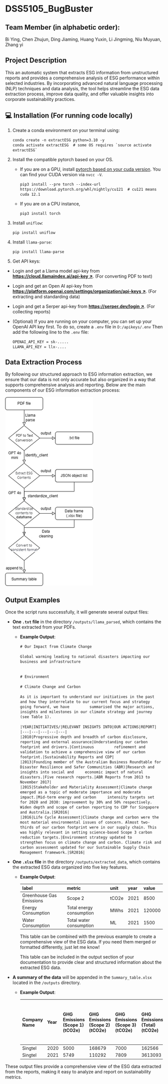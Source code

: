 # DSS5105_BugBuster

## Team Member (in alphabetic order):
Bi Ying, Chen Zhujun, Ding Jiaming, Huang Yuxin, Li Jingming, Niu Muyuan, Zhang yi

## Project Description
This an automatic system that extracts ESG information from unstructured reports and provides a comprehensive analysis of ESG performance within selected industries. By incorporating advanced natural language processing (NLP) techniques and data analysis, the tool helps streamline the ESG data extraction process, improve data quality, and offer valuable insights into corporate sustainability practices.

## :computer: Installation (For running code locally)

1. Create a conda environment on your terminal using:
    ```
    conda create -n extractESG python=3.10 -y
    conda activate extractESG  # some OS requires `source activate extractESG`
    ```

2. Install the compatible pytorch based on your OS.
    - If you are on a GPU, install [pytorch based on your cuda version](https://pytorch.org/get-started/locally/). You can find your CUDA version via `nvcc -V`.
        ```
        pip3 install --pre torch --index-url https://download.pytorch.org/whl/nightly/cu121  # cu121 means cuda 12.1
        ```
    - If you are on a CPU instance,
        ```
        pip3 install torch
        ```

3. Install `uniflow`:
    ```
    pip install uniflow
    ```
4. Install `llama-parse`:
    ```
    pip install llama-parse
    ```
5. Get API keys:
 - Login and get a Llama model api-key from [**https://cloud.llamaindex.ai/api-key ↗**](https://cloud.llamaindex.ai/api-key). (For converting PDF to text)
 - Login and get an Open AI api-key from [**https://platform.openai.com/settings/organization/api-keys ↗**](https://platform.openai.com/settings/organization/api-keys). (For extracting and standarding data)
 - Login and get a Serper api-key from [**https://serper.dev/login ↗**](https://serper.dev/login). (For collecting reports)
   
- (Optional) If you are running on your computer, you can set up your OpenAI API key first. To do so, create a `.env` file in `D:/apikeys/.env` Then add the following line to the `.env` file:
     ```
     OPENAI_API_KEY = sk-.....
     LLAMA_API_KEY = llx-....
     ```
## Data Extraction Process
By following our structured approach to ESG information extraction, we ensure that our data is not only accurate but also organized in a way that supports comprehensive analysis and reporting. Below are the main components of our ESG information extraction process:

![](https://github.com/heyyyjiaming/DSS5105_BugBuster/blob/main/image/5105.jpg)


## Output Examples

Once the script runs successfully, it will generate several output files:

- **One `.txt` file** in the directory `/outputs/llama_parsed`, which contains the text extracted from your PDFs.
  - **Example Output**: 
    ```
    # Our Impact from Climate Change

    Global warming leading to national disasters impacting our business and infrastructure


    # Environment

    # Climate Change and Carbon

    As it is important to understand our initiatives in the past and how they interrelate to our current focus and strategy going forward, we have         summarised the major actions, insights and milestones in our climate strategy and journey (see Table 1).

    |YEAR|INITIATIVES/|RELEVANT INSIGHTS INTO|OUR ACTIONS|REPORT|
    |---|---|---|---|---|
    |2010|Progressive depth and breadth of carbon disclosure, reporting and external assurance|Understanding our carbon footprint and drivers.|Continuous         refinement and validation to achieve a comprehensive view of our carbon footprint.|Sustainability Reports and CDP|
    |2013|Founding member of the Australian Business Roundtable for Disaster Resilience and Safer Communities (ABR)|Research and insights into social and     economic impact of natural disasters.|Five research reports.|ABR Reports from 2013 to November 2017|
    |2015|Stakeholder and Materiality Assessment|Climate change emerged as a topic of moderate importance and moderate impact.|Mid-term energy and carbon     intensity targets set for 2020 and 2030: improvement by 30% and 50% respectively. Widen depth and scope of carbon reporting to CDP for Singapore and Australia.|SR2016|
    |2016|Life Cycle Assessment|Climate change and carbon were the most material environmental issues of concern. Almost two-thirds of our carbon footprint were in our supply chain. This was highly relevant in setting science-based Scope 3 carbon reduction targets.|Environment strategy updated to     strengthen focus on climate change and carbon. Climate risk and carbon assessment updated for our Sustainable Supply Chain Management framework.|SR2016|

    ```

- **One `.xlsx` file** in the directory `/outputs/extracted_data`, which contains the extracted ESG data organized into five key features.
  - **Example Output**: 


    | label                     | metric                       | unit   | year | value |
    --------------------------|------------------------------|--------|------|-------|
    | Greenhouse Gas Emissions  | Scope 2                     | tCO2e  | 2021 | 8500  |
    | Energy Consumption        | Total energy consumption     | MWhs   | 2021 | 120000|
    | Water Consumption         | Total water consumption      | ML     | 2021 | 1500  |

    This table can be combined with the previous example to create a comprehensive view of the ESG data. If you need them merged or formatted 
differently, just let me know!

    This table can be included in the output section of your documentation to provide clear and structured information about the extracted ESG data.

- **A summary of the data** will be appended in the `Summary_table.xlsx` located in the `/outputs` directory.
  - **Example Output**: 

    | Company Name | Year | GHG Emissions (Scope 1) (tCO2e) | GHG Emissions (Scope 2) (tCO2e) | GHG Emissions (Scope 3) (tCO2e) | GHG Emissions (Total) (tCO2e) | Total Energy Consumption (MWhs) | Total Water Consumption (ML) | Total Waste Generated (t) | Current Employees by Gender (Female %) | New Hires and Turnover by Gender (Female %) | Total Turnover (%) | Total Number of Employees | Average Training Hours per Employee | Fatalities | High-consequence injuries | Recordable injuries | Recordable work-related ill health cases | Board Independence (%) | Women on the Board (%) | Women in Management Team (%) | Anti-Corruption Training for Employees (%) |
    |--------------|------|----------------------------------|----------------------------------|----------------------------------|--------------------------------|----------------------------------|------------------------------|--------------------------|-----------------------------------------|----------------------------------------------|--------------------|--------------------------|-----------------------------------|------------|--------------------------|-------------------|----------------------------------------------|----------------------|------------------------|-----------------------------|----------------------------------------------|
    | Singtel      | 2020 | 5000                             | 168679                           | 7000                             | 162566                         | 917090.7337                     | 8646.465                     | 8541                     | 45                                      | 4.6                                          | 39.6               | 24000                    | 45000000                          | 0          |                          | 14                |                                              | 28                   |                        |                             |                                              |
    | Singtel      | 2021 | 5749                             | 110292                           | 7809                         | 3613093                       | 808072.8687                     | 1500                        | 4921                     | 45                                      | 10.5                                         | 13.2               | 20078                    | 48.3                              | 0          | 17                       | 10                | 60                                           | 30                   | 40                     | 80                          |                                              |

These output files provide a comprehensive view of the ESG data extracted from the reports, making it easy to analyze and report on sustainability metrics.
